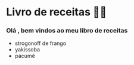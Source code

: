 # Livro de receitas :man_cook:

### Olá , bem vindos ao meu libro de receitas

- strogonoff de frango
- yakissoba
- pácumê